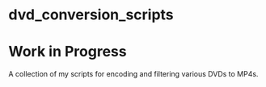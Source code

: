 # dvd_conversion_scripts
# Work in Progress
A collection of my scripts for encoding and filtering various DVDs to MP4s.
